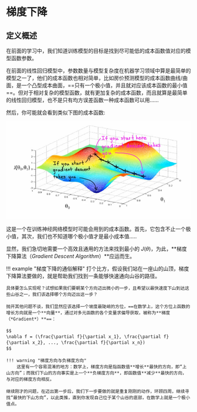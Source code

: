 # 梯度下降

## 定义概述

在前面的学习中，我们知道训练模型的目标是找到尽可能低的成本函数值对应的模型函数参数。

在前面的线性回归模型中，参数数量与模型复杂度在机器学习领域中算是最简单的模型之一了，他们的成本函数也相对简单，比如房价预测模型的成本函数曲线/曲面，是一个凸型成本曲面，==只有一个极小值，并且就对应该成本函数的最小值==。但对于相对复杂的模型函数，就有更加复杂的成本函数，而且就算是最简单的线性回归模型，也不是只有均方误差函数一种成本函数可以用......

然后，你可能就会看到类似下图的成本函数:

![复杂复杂成本函数](../assets/ml.assets/gradient/gradient_descent_0.jpg)

这是一个在训练神经网络模型时可能会用到的成本函数。首先，它包含不止一个极小值，其次，我们也不知道哪个极小值才是最小成本值.....

显然，我们急切地需要一个高效且通用的方法来找到最小的 $J(\theta)$，为此，**梯度下降算法（*Gradient Descent Algorithm*）**应运而生。

!!! example "梯度下降的通俗解释"
    打个比方，假设我们站在一座山的山顶，梯度下降算法要做的，就是帮助我们找到一条能够快速通向山谷的路径。
    
    具体要怎么实现呢？试想如果我们要朝某个方向迈出微小的一步，且希望以最快速度下山到达这些山谷之一，我们该选择哪个方向迈出这一步？
    
    抛开其他问题不谈，我们显然应该选择一个坡度最陡峭的方位，==在数学上，这个方位上函数的增长方向就是一个**向量**，通过对多元函数的各个变量求偏导获取，被称为**梯度（*Gradient*）**==：

    $$
    \nabla f = (\frac{\partial f}{\partial x_1}, \frac{\partial f}{\partial x_2}, ..., \frac{\partial f}{\partial x_n})
    $$

    !!! warning "梯度方向与负梯度方向"
        这里有一个容易混淆的地方：数学上，梯度方向是指函数值**增长**最快的方向，即“上山方向”；而我们下山的方向事实是上一个**负梯度方向**，即函数值**减少**最快的方向，与对应的梯度方向相反。

    继续刚才的问题，在迈出第一步后，我们下一步要做的就是重复刚刚的动作，环顾四周，继续寻找“最快的下山方向”，以此类推，直到你发现自己位于某个山谷的底部，在数学上就是一个极小值点。

<!-- ##  -->
